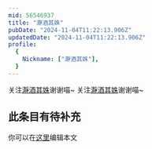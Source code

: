 ```yaml
---
mid: 56546937
title: "瀞酒其姝"
pubDate: "2024-11-04T11:22:13.906Z"
updatedDate: "2024-11-04T11:22:13.906Z"
profile:
  {
    Nickname: ["瀞酒其姝"],
  }
---
```


关注[瀞酒其姝](https://space.bilibili.com/56546937)谢谢喵~ 关注[瀞酒其姝](https://space.bilibili.com/56546937)谢谢喵~

## 此条目有待补充
你可以在[这里](https://github.com/Yuhanawa/VTuber.ICU-Content/edit/master/v/瀞酒其姝/index.md)编辑本文

